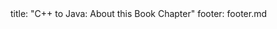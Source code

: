 <frontmatter>
title: "C++ to Java: About this Book Chapter"
footer: footer.md
</frontmatter>

<include src="unit-inPage-asFlat.md" boilerplate />